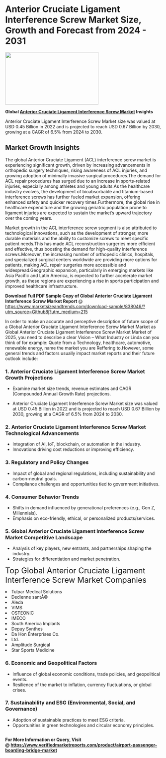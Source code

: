 <H1>Anterior Cruciate Ligament Interference Screw Market Size, Growth and Forecast from 2024 - 2031</H1><img class="aligncenter size-medium wp-image-584254" src="https://thirdeyenews.in/wp-content/uploads/2024/09/Global-Market-Research-300x168.jpeg" alt="" width="300" height="168" /><p><strong>Global&nbsp;<a href="https://www.marketsizeandtrends.com/download-sample/838046/?utm_source=Github8j?utm_medium=215">Anterior Cruciate Ligament Interference Screw Market</a> Insights</strong></p><p>Anterior Cruciate Ligament Interference Screw Market size was valued at USD 0.45 Billion in 2022 and is projected to reach USD 0.67 Billion by 2030, growing at a CAGR of 6.5% from 2024 to 2030.</p><p><h2>Market Growth Insights</h2> The global Anterior Cruciate Ligament (ACL) interference screw market is experiencing significant growth, driven by increasing advancements in orthopedic surgery techniques, rising awareness of ACL injuries, and growing adoption of minimally invasive surgical procedures.The demand for ACL repair procedures has surged due to an increase in sports-related injuries, especially among athletes and young adults.As the healthcare industry evolves, the development of bioabsorbable and titanium-based interference screws has further fueled market expansion, offering enhanced safety and quicker recovery times.Furthermore, the global rise in healthcare expenditure and the growing geriatric population prone to ligament injuries are expected to sustain the market’s upward trajectory over the coming years.<p>Market growth in the ACL interference screw segment is also attributed to technological innovations, such as the development of stronger, more durable materials and the ability to customize screws to meet specific patient needs.This has made ACL reconstruction surgeries more efficient and effective, thus boosting the demand for high-quality interference screws.Moreover, the increasing number of orthopedic clinics, hospitals, and specialized surgical centers worldwide are providing more options for patients, making ACL repair surgeries more accessible and widespread.Geographic expansion, particularly in emerging markets like Asia Pacific and Latin America, is expected to further accelerate market growth, as these regions are experiencing a rise in sports participation and improved healthcare infrastructure.<p><span class=""><strong>Download Full PDF Sample Copy of Global Anterior Cruciate Ligament Interference Screw Market Report</strong> @ <a href="https://www.marketsizeandtrends.com/download-sample/838046/?utm_source=Github8j?utm_medium=215" target="_blank">https://www.marketsizeandtrends.com/download-sample/838046/?utm_source=Github8j?utm_medium=215</a></span></p><p>In order to make an accurate and perceptive description of future scope of a Global&nbsp;Anterior Cruciate Ligament Interference Screw Market Market as Global&nbsp;Anterior Cruciate Ligament Interference Screw Market Market of 2025, you need to describe a clear Vision &ndash; What Industry or Linda can you think of for example: Quote from a Technology, healthcare, automotive, renewable energy, name the market you are Reffering to.However, some general trends and factors usually impact market reports and their future outlook include:</p><h3>1.&nbsp;<strong>Anterior Cruciate Ligament Interference Screw Market Growth Projections</strong></h3><ul><li>Examine market size trends, revenue estimates and CAGR (Compounded Annual Growth Rate) projections.</li><li><p>Anterior Cruciate Ligament Interference Screw Market size was valued at USD 0.45 Billion in 2022 and is projected to reach USD 0.67 Billion by 2030, growing at a CAGR of 6.5% from 2024 to 2030.</p></li></ul><h3>2.&nbsp;<strong>Anterior Cruciate Ligament Interference Screw Market Technological Advancements</strong></h3><ul><li>Integration of AI, IoT, blockchain, or automation in the industry.</li><li>Innovations driving cost reductions or improving efficiency.</li></ul><h3>3.&nbsp;<strong>Regulatory and Policy Changes</strong></h3><ul><li>Impact of global and regional regulations, including sustainability and carbon-neutral goals.</li><li>Compliance challenges and opportunities tied to government initiatives.</li></ul><h3>4.&nbsp;<strong>Consumer Behavior Trends</strong></h3><ul><li>Shifts in demand influenced by generational preferences (e.g., Gen Z, Millennials).</li><li>Emphasis on eco-friendly, ethical, or personalized products/services.</li></ul><h3>5.&nbsp;<strong>Global Anterior Cruciate Ligament Interference Screw Market Competitive Landscape</strong></h3><ul><li>Analysis of key players, new entrants, and partnerships shaping the industry.</li><li>Strategies for differentiation and market penetration.</li></ul><p data-pm-slice="1 1 []"><span style="color: inherit; font-family: inherit; font-size: 25px;">Top Global Anterior Cruciate Ligament Interference Screw Market Companies</span></p><div class="" data-test-id=""><p><li>Tulpar Medical Solutions</li><li> Dedienne santÃ©</li><li> Aleda</li><li> VIMS</li><li> OSTEONIC</li><li> IMECO</li><li> South America Implants</li><li> Depuy Synthes</li><li> Da Hon Enterprises Co.</li><li> Ltd.</li><li> Amplitude Surgical</li><li> Star Sports Medicine</li></p></div><h3>6.&nbsp;<strong>Economic and Geopolitical Factors</strong></h3><ul><li>Influence of global economic conditions, trade policies, and geopolitical events.</li><li>Resilience of the market to inflation, currency fluctuations, or global crises.</li></ul><h3>7.&nbsp;<strong>Sustainability and ESG (Environmental, Social, and Governance)</strong></h3><ul><li>Adoption of sustainable practices to meet ESG criteria.</li><li>Opportunities in green technologies and circular economy principles.</li></ul><h2><strong style="font-size: 14px;">For More Information or Query, Visit @&nbsp;</strong><a style="background-color: #ffffff; font-size: 14px;" href="https://www.marketsizeandtrends.com/report/anterior-cruciate-ligament-interference-screw-market/" target="_blank">https://www.verifiedmarketreports.com/product/airport-passenger-boarding-bridge-market</a></h2>